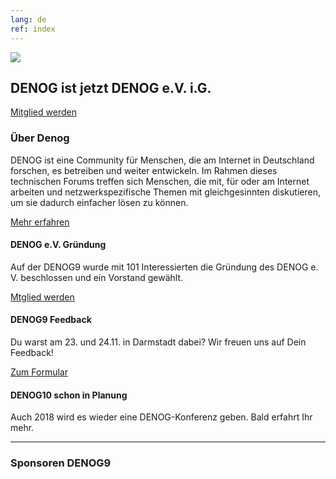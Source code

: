 ```yaml
---
lang: de
ref: index
---
```

<div id="mainpage">
    <div class="pagecontentblock">
        <div class="mainpagebox mainpageboxlarge">
            <div>
                <div class="container">
                    <div class="row">
                        <div class="col-sm-6">
                            <img src="{{ site.url }}/images/denog_Vorstand.jpg" id="mainpagelogo" />
                        </div>
                        <div class="col-sm-6">
                            <h2 class="mainpageboxheadline">DENOG ist jetzt DENOG e.V. i.G.</h2>
                            <p><a href="https://drive.google.com/file/d/1meWndZlf2UiiVQk0gkPUlFDmzTPBjeLs/view?usp=drive_openl" class="btn btn-custom-default">Mitglied werden <i class="ion-arrow-right-c"></i></a></p>                    
                        </div>
                    </div>
                </div>
            </div>
        </div>
        <div class="container">
            <div class="mainpagepaddedbox">
                <h3>Über Denog</h3>
                <p>DENOG ist eine Community für Menschen, die am Internet in Deutschland forschen, es betreiben und weiter entwickeln. Im Rahmen dieses technischen Forums treffen sich Menschen, die mit, für oder am Internet arbeiten und netzwerkspezifische Themen mit gleichgesinnten diskutieren, um sie dadurch einfacher lösen zu können.</p>
                <a href="{{ site.url }}/{{ page.lang }}/informationen.html" class="btn btn-custom-default pull-right">Mehr erfahren <i class="ion-arrow-right-c"></i></a>
                <div class="clearfix"></div>
            </div>
            <div class="newsblockwrapper">
                <div class="newsblock">
                <h4>DENOG e.V. Gründung</h4>
                <p>Auf der DENOG9 wurde mit 101 Interessierten die Gründung des DENOG e. V. beschlossen und ein Vorstand gewählt.</p>
                  <a href="https://drive.google.com/file/d/1meWndZlf2UiiVQk0gkPUlFDmzTPBjeLs/view?usp=drive_openl" class="btn btn-custom-default mainpageboxlink newsblocklink" target="new">Mtglied werden<i class="ion-arrow-right-c"></i></a>
            </div>
            <div class="newsblock">
                <h4>DENOG9 Feedback</h4>
                <p>Du warst am 23. und 24.11. in Darmstadt dabei? Wir freuen uns auf Dein Feedback!</p>
                <a href="https://goo.gl/forms/EPqL2TEIt0q5k5Qv1" class="btn btn-custom-default mainpageboxlink newsblocklink" target="new">Zum Formular<i class="ion-arrow-right-c"></i></a>
            </div>
            <div class="newsblock">
                <h4>DENOG10 schon in Planung</h4>
                <p>Auch 2018 wird es wieder eine DENOG-Konferenz geben. Bald erfahrt Ihr mehr.</p>
                <!-- a href="https://drive.google.com/file/d/1meWndZlf2UiiVQk0gkPUlFDmzTPBjeLs/view?usp=drive_openl" class="btn btn-custom-default mainpageboxlink newsblocklink" target="new">Mtglied werden<i class="ion-arrow-right-c"></i></a -->
                </div>
            </div>
        </div>
        <div class="container">
            <hr class="verticaldivider" />
        </div>
        <div class="container">
            <div class="mainpagepaddedbox">
                <h3>Sponsoren DENOG9</h3>
                <div id="sponsorslider" data-images="4"></div>
            </div>
        </div>
    </div>
</div>
<script type="text/javascript">
    var sliderImageItems = [
        '{{ site.url }}/images/sponsoren2017/11xantaro.jpg',
        '{{ site.url }}/images/sponsoren2017/12juniper.jpg',
        '{{ site.url }}/images/sponsoren2017/21megaport.jpg',
        '{{ site.url }}/images/sponsoren2017/22ecix.jpg',
        '{{ site.url }}/images/sponsoren2017/anexia.jpg',
        '{{ site.url }}/images/sponsoren2017/nokia.jpg',
        '{{ site.url }}/images/sponsoren2017/syseleven.jpg',
        '{{ site.url }}/images/sponsoren2017/thomas-krenn.jpg',
        '{{ site.url }}/images/sponsoren2017/globalways.jpg',        
    ];
</script>
